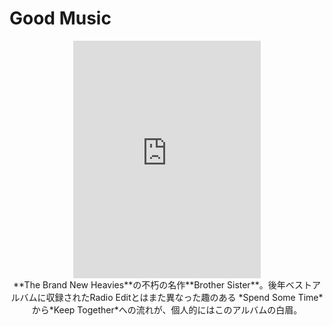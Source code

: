 # Good Music

<p align="center"><iframe src="https://open.spotify.com/embed/album/0n6y7yVyZBKpwZICyTvFFh" width="300" height="380" frameborder="0" allowtransparency="true" allow="encrypted-media"></iframe><br>**The Brand New Heavies**の不朽の名作**Brother Sister**。後年ベストアルバムに収録されたRadio Editとはまた異なった趣のある *Spend Some Time* から*Keep Together*への流れが、個人的にはこのアルバムの白眉。</p>
